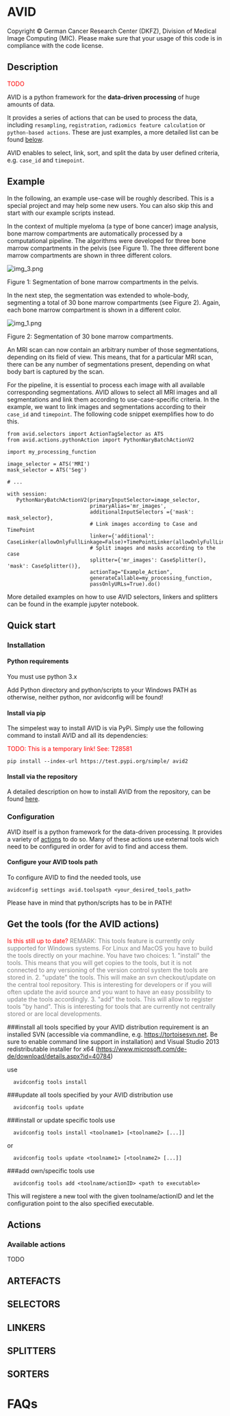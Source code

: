 # AVID

Copyright © German Cancer Research Center (DKFZ), Division of Medical Image Computing (MIC). Please make sure that your usage of this code is in compliance with the code license.

## Description
<span style="color:red">
TODO
</span>

AVID is a python framework for the **data-driven processing** of huge amounts of data.

It provides a series of actions that can be used to process the data, including `resampling`, `registration`, `radiomics feature calculation` or `python-based actions`. These 
are just examples, a more detailed list can be found [below](#available-actions). 

AVID enables to select, link, sort, and split the data by user defined criteria, e.g. `case_id` and `timepoint`.

## Example

In the following, an example use-case will be roughly described. This is a special project and may help some new users. You can also skip this and start with our example scripts instead.

In the context of multiple myeloma (a type of bone cancer) image analysis, bone marrow compartments are automatically processed by a computational pipeline. The algorithms were 
developed for three bone marrow compartments in the pelvis (see Figure 1). The three different bone marrow compartments are shown in three different colors.

![img_3.png](pelvic_bm.png)

Figure 1: Segmentation of bone marrow compartments in the pelvis.


In the next step, the segmentation was extended to whole-body, segmenting a total of 30 bone marrow compartments (see Figure 2). Again, each bone marrow compartment is shown in 
a different color.


![img_1.png](wb_bm.png)

Figure 2: Segmentation of 30 bone marrow compartments.

An MRI scan can now contain an arbitrary number of those segmentations, depending on its field of view. This means, that for a particular MRI scan, there can be any number of 
segmentations present, depending on what body bart is captured by the scan.

For the pipeline, it is essential to process each image with
all available corresponding segmentations.
AVID allows to select all MRI images and all segmentations and link them according to use-case-specific criteria. In the example, we want to link images and segmentations according to their `case_id` and `timepoint`. The following code snippet exemplifies how to do this.

```
from avid.selectors import ActionTagSelector as ATS
from avid.actions.pythonAction import PythonNaryBatchActionV2

import my_processing_function

image_selector = ATS('MRI')
mask_selector = ATS('Seg')

# ...

with session:
   PythonNaryBatchActionV2(primaryInputSelector=image_selector,
                           primaryAlias='mr_images',
                           additionalInputSelectors ={'mask': mask_selector},
                           # Link images according to Case and TimePoint
                           linker={'additional': CaseLinker(allowOnlyFullLinkage=False)+TimePointLinker(allowOnlyFullLinkage=False)},
                           # Split images and masks according to the case
                           splitter={'mr_images': CaseSplitter(), 'mask': CaseSplitter()},
                           actionTag="Example_Action", 
                           generateCallable=my_processing_function, 
                           passOnlyURLs=True).do()
```

More detailed examples on how to use AVID selectors, linkers and splitters can be found in the example jupyter notebook.

## Quick start

### Installation

#### Python requirements
You must use python 3.x

Add Python directory and python/scripts to your Windows PATH as otherwise, neither python, nor avidconfig will be found!

#### Install via pip
The simpelest way to install AVID is via PyPi. Simply use the following command to install AVID and all its dependencies:

<span style="color:red">
TODO: This is a temporary link! See: T28581 
</span>

```
pip install --index-url https://test.pypi.org/simple/ avid2
```

#### Install via the repository

A detailed description on how to install AVID from the repository, can be found [here](manual_installation.md).


### Configuration

AVID itself is a python framework for the data-driven processing. It provides a variety of [actions](#actions) to do so. Many of these actions use external tools wich need to be 
configured in order for avid to find and access them.

#### Configure your AVID tools path
To configure AVID to find the needed tools, use
```
avidconfig settings avid.toolspath <your_desired_tools_path>
```
Please have in mind that python/scripts has to be in PATH!

## Get the tools (for the AVID actions)
<span style="color:red">
Is this still up to date?
</span>


<span style="color:grey">
REMARK: This tools feature is currently only supported for Windows systems.
For Linux and MacOS you have to build the tools directly on your machine.
You have two choices:
1. "install" the tools. This means that you will get copies to the tools, but
   it is not connected to any versioning of the version control system the tools
   are stored in.
2. "update" the tools. This will make an svn checkout/update on the central tool
   repository. This is interesting for developers or if you will often update the avid source
   and you want to have an easy possibility to update the tools accordingly.
3. "add" the tools. This will allow to register tools "by hand". This is interesting for
   tools that are currently not centrally stored or are local developments.
</span>

###install all tools specified by your AVID distribution
requirement is an installed SVN (accessible via commandline, e.g. https://tortoisesvn.net.
Be sure to enable command line support in installation) and Visual Studio 2013
redistributable installer for x64 (https://www.microsoft.com/de-de/download/details.aspx?id=40784)

use
```
  avidconfig tools install
```

###update all tools specified by your AVID distribution
use
```
  avidconfig tools update
```

###install or update specific tools
use
```
  avidconfig tools install <toolname1> [<toolname2> [...]]
```
or
```
  avidconfig tools update <toolname1> [<toolname2> [...]]
```

###add own/specific tools
use
```
  avidconfig tools add <toolname/actionID> <path to executable>
```
This will registere a new tool with the given toolname/actionID and let the configuration point to the also specified
executable.


## Actions
### Available actions
TODO

## ARTEFACTS

## SELECTORS

## LINKERS

## SPLITTERS

## SORTERS

# FAQs

